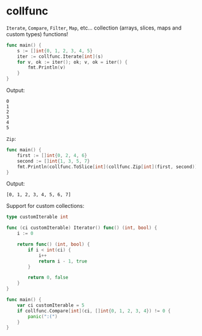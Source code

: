 # collfunc

`Iterate`, `Compare`, `Filter`, `Map`, etc... collection (arrays, slices, maps and custom types) functions!

``` go
func main() {
	s := []int{0, 1, 2, 3, 4, 5}
	iter := collfunc.Iterate[int](s)
	for v, ok := iter(); ok; v, ok = iter() {
	    fmt.Println(v)
	}
}
```
Output:
```
0
1
2
3
4
5
```

`Zip`:

``` go
func main() {
	first := []int{0, 2, 4, 6}
	second := []int{1, 3, 5, 7}
    fmt.Println(collfunc.ToSlice[int](collfunc.Zip[int](first, second)))
}
```
Output:
```
[0, 1, 2, 3, 4, 5, 6, 7]
```


Support for custom collections:

``` go
type customIterable int

func (ci customIterable) Iterator() func() (int, bool) {
	i := 0

	return func() (int, bool) {
		if i < int(ci) {
			i++
			return i - 1, true
		}

		return 0, false
	}
}

func main() {
	var ci customIterable = 5
	if collfunc.Compare[int](ci, []int{0, 1, 2, 3, 4}) != 0 {
		panic(":(")
	}
}
```
